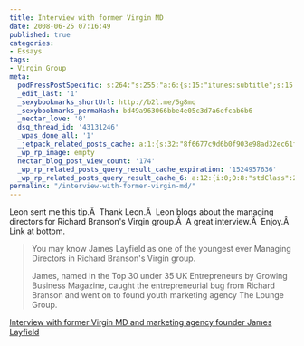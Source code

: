 ```yaml
---
title: Interview with former Virgin MD
date: 2008-06-25 07:16:49
published: true
categories:
- Essays
tags:
- Virgin Group
meta:
  podPressPostSpecific: s:264:"s:255:"a:6:{s:15:"itunes:subtitle";s:15:"##PostExcerpt##";s:14:"itunes:summary";s:15:"##PostExcerpt##";s:15:"itunes:keywords";s:17:"##WordPressCats##";s:13:"itunes:author";s:10:"##Global##";s:15:"itunes:explicit";s:7:"Default";s:12:"itunes:block";s:7:"Default";}";";
  _edit_last: '1'
  _sexybookmarks_shortUrl: http://b2l.me/5g8mq
  _sexybookmarks_permaHash: bd49a963066bbe4e05c3d7a6efcab6b6
  _nectar_love: '0'
  dsq_thread_id: '43131246'
  _wpas_done_all: '1'
  _jetpack_related_posts_cache: a:1:{s:32:"8f6677c9d6b0f903e98ad32ec61f8deb";a:2:{s:7:"expires";i:1471070085;s:7:"payload";a:3:{i:0;a:1:{s:2:"id";i:318;}i:1;a:1:{s:2:"id";i:727;}i:2;a:1:{s:2:"id";i:158;}}}}
  _wp_rp_image: empty
  nectar_blog_post_view_count: '174'
  _wp_rp_related_posts_query_result_cache_expiration: '1524957636'
  _wp_rp_related_posts_query_result_cache_6: a:12:{i:0;O:8:"stdClass":2:{s:7:"post_id";s:4:"1117";s:5:"score";s:17:"83.15981417949212";}i:1;O:8:"stdClass":2:{s:7:"post_id";s:4:"1176";s:5:"score";s:17:"80.55364288926808";}i:2;O:8:"stdClass":2:{s:7:"post_id";s:3:"407";s:5:"score";s:17:"80.38332727247015";}i:3;O:8:"stdClass":2:{s:7:"post_id";s:3:"318";s:5:"score";s:17:"79.92692288037614";}i:4;O:8:"stdClass":2:{s:7:"post_id";s:3:"377";s:5:"score";s:17:"79.49966176789252";}i:5;O:8:"stdClass":2:{s:7:"post_id";s:3:"284";s:5:"score";s:17:"78.85586170828446";}i:6;O:8:"stdClass":2:{s:7:"post_id";s:3:"392";s:5:"score";s:17:"77.32189530152237";}i:7;O:8:"stdClass":2:{s:7:"post_id";s:3:"319";s:5:"score";s:17:"76.33257392784793";}i:8;O:8:"stdClass":2:{s:7:"post_id";s:4:"1196";s:5:"score";s:17:"76.03888072216944";}i:9;O:8:"stdClass":2:{s:7:"post_id";s:3:"327";s:5:"score";s:16:"74.9866849812318";}i:10;O:8:"stdClass":2:{s:7:"post_id";s:4:"1417";s:5:"score";s:16:"73.8611142557993";}i:11;O:8:"stdClass":2:{s:7:"post_id";s:4:"1309";s:5:"score";s:16:"73.8611142557993";}}
permalink: "/interview-with-former-virgin-md/"
---
```

<img class="alignright alignnone size-medium wp-image-56" style="float: right;" title="Richard Branson" src="{{ site.baseurl }}/posts/2008/06/richardbranson.jpg" alt="" />Leon sent me this tip.Â  Thank Leon.Â  Leon blogs about the managing directors for Richard Branson's Virgin group.Â  A great interview.Â  Enjoy.Â  Link at bottom.
<blockquote><p>You may know James Layfield as one of the youngest ever Managing Directors in Richard Branson's Virgin group.

James, named in the Top 30 under 35 UK Entrepreneurs by Growing Business Magazine, caught the entrepreneurial bug from Richard Branson and went on to found youth marketing agency The Lounge Group.</blockquote>
<p><a href="http://www.leonbaileygreen.com/index.php/site/permalink/interview_virgin_marketing_lounge_group_james_layfield/" rel="nofollow">Interview with former Virgin MD and marketing agency founder James Layfield</a></p>
